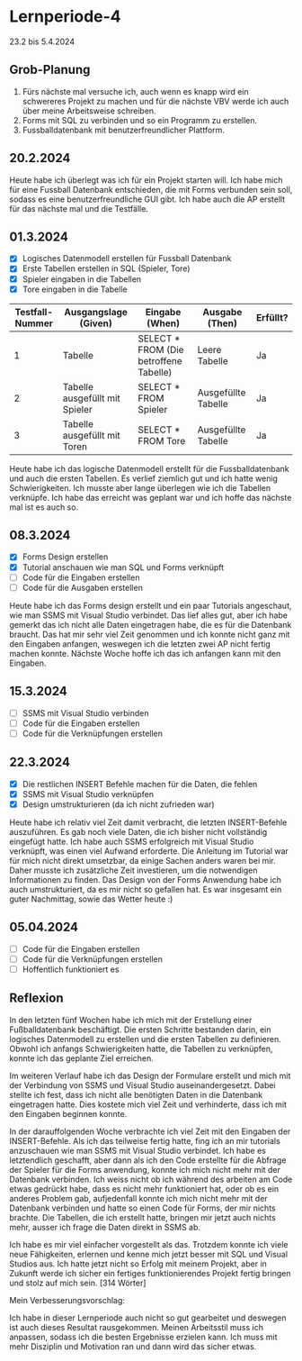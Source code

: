 # Lernperiode-4

23.2 bis 5.4.2024

## Grob-Planung

1. Fürs nächste mal versuche ich, auch wenn es knapp wird ein schwereres Projekt zu machen und für die nächste VBV werde ich auch über meine Arbeitsweise schreiben.
2. Forms mit SQL zu verbinden und so ein Programm zu erstellen.
3. Fussballdatenbank mit benutzerfreundlicher Plattform.

## 20.2.2024

Heute habe ich überlegt was ich für ein Projekt starten will. Ich habe mich für eine Fussball Datenbank entschieden, die mit Forms verbunden sein soll, sodass es eine benutzerfreundliche GUI gibt. Ich habe auch die AP erstellt für das nächste mal und die Testfälle.

## 01.3.2024

- [x] Logisches Datenmodell erstellen für Fussball Datenbank
- [x] Erste Tabellen erstellen in SQL (Spieler, Tore)
- [x] Spieler eingaben in die Tabellen
- [x] Tore eingaben in die Tabelle

| Testfall-Nummer | Ausgangslage (Given) | Eingabe (When) | Ausgabe (Then) | Erfüllt? |
| --- | --- | --- | --- | --- |
| 1   |  Tabelle   | SELECT * FROM (Die betroffene Tabelle)    | Leere Tabelle    | Ja    |
| 2 | Tabelle ausgefüllt mit Spieler    | SELECT * FROM Spieler    | Ausgefüllte Tabelle    | Ja   |
| 3   | Tabelle ausgefüllt mit Toren    | SELECT * FROM Tore    | Ausgefüllte Tabelle    | Ja    |

Heute habe ich das logische Datenmodell erstellt für die Fussballdatenbank und auch die ersten Tabellen. Es verlief ziemlich gut und ich hatte wenig Schwierigkeiten. Ich musste aber lange überlegen wie ich die Tabellen verknüpfe. Ich habe das erreicht was geplant war und ich hoffe das nächste mal ist es auch so.

## 08.3.2024

- [x] Forms Design erstellen
- [x] Tutorial anschauen wie man SQL und Forms verknüpft
- [ ] Code für die Eingaben erstellen
- [ ] Code für die Ausgaben erstellen

Heute habe ich das Forms design erstellt und ein paar Tutorials angeschaut, wie man SSMS mit Visual Studio verbindet. Das lief alles gut, aber ich habe gemerkt das ich nicht alle Daten eingetragen habe, die es für die Datenbank braucht. Das hat mir sehr viel Zeit genommen und ich konnte nicht ganz mit den Eingaben anfangen, weswegen ich die letzten zwei AP nicht fertig machen konnte. Nächste Woche hoffe ich das ich anfangen kann mit den Eingaben.

## 15.3.2024

- [ ] SSMS mit Visual Studio verbinden
- [ ] Code für die Eingaben erstellen
- [ ] Code für die Verknüpfungen erstellen

## 22.3.2024

- [x] Die restlichen INSERT Befehle machen für die Daten, die fehlen
- [x] SSMS mit Visual Studio verknüpfen
- [x] Design umstrukturieren (da ich nicht zufrieden war)

Heute habe ich relativ viel Zeit damit verbracht, die letzten INSERT-Befehle auszuführen. Es gab noch viele Daten, die ich bisher nicht vollständig eingefügt hatte. Ich habe auch SSMS erfolgreich mit Visual Studio verknüpft, was einen viel Aufwand erforderte. Die Anleitung im Tutorial war für mich nicht direkt umsetzbar, da einige Sachen anders waren bei mir. Daher musste ich zusätzliche Zeit investieren, um die notwendigen Informationen zu finden. Das Design von der Forms Anwendung habe ich auch umstrukturiert, da es mir nicht so gefallen hat. Es war insgesamt ein guter Nachmittag, sowie das Wetter heute :)

## 05.04.2024

- [ ] Code für die Eingaben erstellen
- [ ] Code für die Verknüpfungen erstellen
- [ ] Hoffentlich funktioniert es

## Reflexion

In den letzten fünf Wochen habe ich mich mit der Erstellung einer Fußballdatenbank beschäftigt. Die ersten Schritte bestanden darin, ein logisches Datenmodell zu erstellen und die ersten Tabellen zu definieren. Obwohl ich anfangs Schwierigkeiten hatte, die Tabellen zu verknüpfen, konnte ich das geplante Ziel erreichen.

Im weiteren Verlauf habe ich das Design der Formulare erstellt und mich mit der Verbindung von SSMS und Visual Studio auseinandergesetzt. Dabei stellte ich fest, dass ich nicht alle benötigten Daten in die Datenbank eingetragen hatte. Dies kostete mich viel Zeit und verhinderte, dass ich mit den Eingaben beginnen konnte.

In der darauffolgenden Woche verbrachte ich viel Zeit mit den Eingaben der INSERT-Befehle. Als ich das teilweise fertig hatte, fing ich an mir tutorials anzuschauen wie man SSMS mit Visual Studio verbindet. Ich habe es letztendlich geschafft, aber dann als ich den Code erstellte für die Abfrage der Spieler für die Forms anwendung, konnte ich mich nicht mehr mit der Datenbank verbinden. Ich weiss nicht ob ich während des arbeiten am Code etwas gedrückt habe, dass es nicht mehr funktioniert hat, oder ob es ein anderes Problem gab, aufjedenfall konnte ich mich nicht mehr mit der Datenbank verbinden und hatte so einen Code für Forms, der mir nichts brachte. Die Tabellen, die ich erstellt hatte, bringen mir jetzt auch nichts mehr, ausser ich frage die Daten direkt in SSMS ab.

Ich habe es mir viel einfacher vorgestellt als das. Trotzdem konnte ich viele neue Fähigkeiten, erlernen und kenne mich jetzt besser mit SQL und Visual Studios aus. Ich hatte jetzt nicht so Erfolg mit meinem Projekt, aber in Zukunft werde ich sicher ein fertiges funktionierendes Projekt fertig bringen und stolz auf mich sein. [314 Wörter]

Mein Verbesserungsvorschlag:

Ich habe in dieser Lernperiode auch nicht so gut gearbeitet und deswegen ist auch dieses Resultat rausgekommen. Meinen Arbeitsstil muss ich anpassen, sodass ich die besten Ergebnisse erzielen kann. Ich muss mit mehr Disziplin und Motivation ran und dann wird das sicher etwas.  

